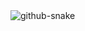<div>
  
  <!--
  <h3>Hi there 👋 </h3>
  
  <a href="https://git.io/typing-svg"><img src="https://notauserx-readme-typing-svg-mn.herokuapp.com?duration=3000&color=0ad465&lines=Polyglot+programmer.;Building+things+for+the+web.;%E2%99%A5+Open+source." alt="" /></a>
  
  <br />
  
  
  <p>💻 GitHub Stats</p>
    <br />
  <a href="#">
    <img src="https://github-readme-stats-notauserx.vercel.app/api?username=notauserx&count_private=true&theme=blue-green&show_icons=true&hide_border=true" />
  </a>
   
   <details> 
   <summary>Top Languages</summary>
    <br />
    <a href="#">
      <img align="center" src="https://github-readme-stats-notauserx.vercel.app/api/top-langs/?username=notauserx&layout=compact&theme=blue-green&hide_title=true&langs_count=8&hide_border=true&card_width=445&hide=jupyter%20notebook" />
    </a>    
  </details>
  <br />
  -->
  <!--
  <img alt="github contribution snake animation" src="https://github.com/notauserx/notauserx/blob/master/assets/github-contribution-grid-snake.svg">
  -->
<picture>
  <source media="(prefers-color-scheme: dark)" srcset="github-snake-dark.svg" />
  <source media="(prefers-color-scheme: light)" srcset="github-snake.svg" />
  <img alt="github-snake" src="github-snake.svg" />
</picture>
<!--
**notauserx/notauserx** is a ✨ _special_ ✨ repository because its `README.md` (this file) appears on your GitHub profile.

Here are some ideas to get you started:

- 🔭 I’m currently working on ...
- 🌱 I’m currently learning ...
- 👯 I’m looking to collaborate on ...
- 🤔 I’m looking for help with ...
- 💬 Ask me about ...
- 📫 How to reach me: ...
- 😄 Pronouns: ...
- ⚡ Fun fact: ...

![notauserx's GitHub stats](https://github-readme-stats-notauserx.vercel.app/api?username=notauserx&count_private=true&theme=dark&show_icons=true&hide_border=true)
  </br>
  </br>
  [![Top Langs](https://github-readme-stats-notauserx.vercel.app/api/top-langs/?username=notauserx&layout=compact&theme=dark&hide_title=true&langs_count=8&hide_border=true&card_width=600)](https://github.com/notauserx)
  <img src="http://github-readme-stats-ml2l6g7pr-notauserx.vercel.app/api/top-langs/?username=notauserx&layout=compact&theme=dark&hide_title=true&langs_count=8&hide_border=true&card_width=400&hide=jupyter%20notebook" />
   
-->
